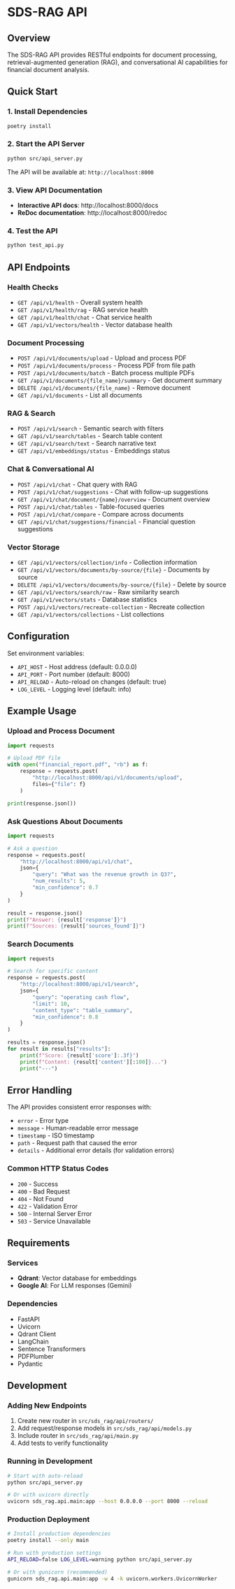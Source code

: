 # SDS-RAG API

## Overview

The SDS-RAG API provides RESTful endpoints for document processing, retrieval-augmented generation (RAG), and conversational AI capabilities for financial document analysis.

## Quick Start

### 1. Install Dependencies

```bash
poetry install
```

### 2. Start the API Server

```bash
python src/api_server.py
```

The API will be available at: `http://localhost:8000`

### 3. View API Documentation

- **Interactive API docs**: http://localhost:8000/docs
- **ReDoc documentation**: http://localhost:8000/redoc

### 4. Test the API

```bash
python test_api.py
```

## API Endpoints

### Health Checks

- `GET /api/v1/health` - Overall system health
- `GET /api/v1/health/rag` - RAG service health
- `GET /api/v1/health/chat` - Chat service health
- `GET /api/v1/vectors/health` - Vector database health

### Document Processing

- `POST /api/v1/documents/upload` - Upload and process PDF
- `POST /api/v1/documents/process` - Process PDF from file path
- `POST /api/v1/documents/batch` - Batch process multiple PDFs
- `GET /api/v1/documents/{file_name}/summary` - Get document summary
- `DELETE /api/v1/documents/{file_name}` - Remove document
- `GET /api/v1/documents` - List all documents

### RAG & Search

- `POST /api/v1/search` - Semantic search with filters
- `GET /api/v1/search/tables` - Search table content
- `GET /api/v1/search/text` - Search narrative text
- `GET /api/v1/embeddings/status` - Embeddings status

### Chat & Conversational AI

- `POST /api/v1/chat` - Chat query with RAG
- `POST /api/v1/chat/suggestions` - Chat with follow-up suggestions
- `GET /api/v1/chat/document/{name}/overview` - Document overview
- `POST /api/v1/chat/tables` - Table-focused queries
- `POST /api/v1/chat/compare` - Compare across documents
- `GET /api/v1/chat/suggestions/financial` - Financial question suggestions

### Vector Storage

- `GET /api/v1/vectors/collection/info` - Collection information
- `GET /api/v1/vectors/documents/by-source/{file}` - Documents by source
- `DELETE /api/v1/vectors/documents/by-source/{file}` - Delete by source
- `GET /api/v1/vectors/search/raw` - Raw similarity search
- `GET /api/v1/vectors/stats` - Database statistics
- `POST /api/v1/vectors/recreate-collection` - Recreate collection
- `GET /api/v1/vectors/collections` - List collections

## Configuration

Set environment variables:

- `API_HOST` - Host address (default: 0.0.0.0)
- `API_PORT` - Port number (default: 8000)
- `API_RELOAD` - Auto-reload on changes (default: true)
- `LOG_LEVEL` - Logging level (default: info)

## Example Usage

### Upload and Process Document

```python
import requests

# Upload PDF file
with open("financial_report.pdf", "rb") as f:
    response = requests.post(
        "http://localhost:8000/api/v1/documents/upload",
        files={"file": f}
    )

print(response.json())
```

### Ask Questions About Documents

```python
import requests

# Ask a question
response = requests.post(
    "http://localhost:8000/api/v1/chat",
    json={
        "query": "What was the revenue growth in Q3?",
        "num_results": 5,
        "min_confidence": 0.7
    }
)

result = response.json()
print(f"Answer: {result['response']}")
print(f"Sources: {result['sources_found']}")
```

### Search Documents

```python
import requests

# Search for specific content
response = requests.post(
    "http://localhost:8000/api/v1/search",
    json={
        "query": "operating cash flow",
        "limit": 10,
        "content_type": "table_summary",
        "min_confidence": 0.8
    }
)

results = response.json()
for result in results["results"]:
    print(f"Score: {result['score']:.3f}")
    print(f"Content: {result['content'][:100]}...")
    print("---")
```

## Error Handling

The API provides consistent error responses with:

- `error` - Error type
- `message` - Human-readable error message
- `timestamp` - ISO timestamp
- `path` - Request path that caused the error
- `details` - Additional error details (for validation errors)

### Common HTTP Status Codes

- `200` - Success
- `400` - Bad Request
- `404` - Not Found
- `422` - Validation Error
- `500` - Internal Server Error
- `503` - Service Unavailable

## Requirements

### Services

- **Qdrant**: Vector database for embeddings
- **Google AI**: For LLM responses (Gemini)

### Dependencies

- FastAPI
- Uvicorn
- Qdrant Client
- LangChain
- Sentence Transformers
- PDFPlumber
- Pydantic

## Development

### Adding New Endpoints

1. Create new router in `src/sds_rag/api/routers/`
2. Add request/response models in `src/sds_rag/api/models.py`
3. Include router in `src/sds_rag/api/main.py`
4. Add tests to verify functionality

### Running in Development

```bash
# Start with auto-reload
python src/api_server.py

# Or with uvicorn directly
uvicorn sds_rag.api.main:app --host 0.0.0.0 --port 8000 --reload
```

### Production Deployment

```bash
# Install production dependencies
poetry install --only main

# Run with production settings
API_RELOAD=false LOG_LEVEL=warning python src/api_server.py

# Or with gunicorn (recommended)
gunicorn sds_rag.api.main:app -w 4 -k uvicorn.workers.UvicornWorker
```